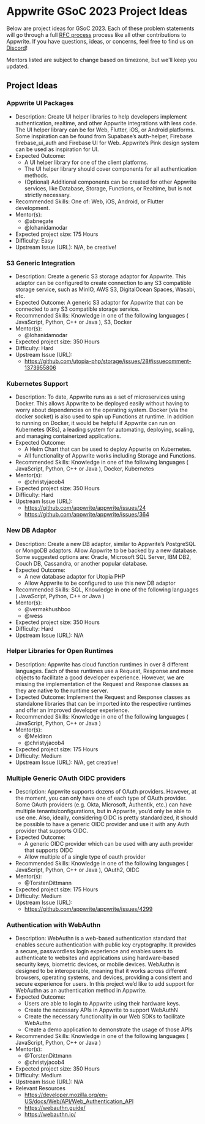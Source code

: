 # Appwrite GSoC 2023 Project Ideas
Below are project ideas for GSoC 2023. Each of these problem statements will go through a full 
[RFC process](https://github.com/appwrite/rfc) process like all other contributions to Appwrite.
If you have questions, ideas, or concerns, feel free to find us on [Discord](https://appwrite.io/discord)!

Mentors listed are subject to change based on timezone, but we'll keep you updated.

## Project Ideas
### Appwrite UI Packages
- Description: Create UI helper libraries to help developers implement authentication, realtime, and other Appwrite integrations with less code. The UI helper library can be for Web, Flutter, iOS, or Android platforms. Some inspiration can be found from Supabase’s auth-helper,  Firebase firebase_ui_auth and Firebase UI for Web. Appwrite’s Pink design system can be used as inspiration for UI.
- Expected Outcome: 
  - A UI helper library for one of the client platforms. 
  - The UI helper library should cover components for all authentication methods. 
  - (Optional) Additional components can be created for other Appwrite services, like Database, Storage, Functions, or Realtime, but is not strictly necessary.
- Recommended Skills: One of: Web, iOS, Android, or Flutter development.
- Mentor(s):
  - @abnegate
  - @lohanidamodar
- Expected project size: 175 Hours
- Difficulty: Easy
- Upstream Issue (URL): N/A, be creative!
### S3 Generic Integration
- Description: Create a generic S3 storage adaptor for Appwrite. This adaptor can be configured to create connection to any S3 compatible storage service, such as MinIO, AWS S3, DigitalOcean Spaces, Wasabi, etc.
- Expected Outcome: A generic S3 adaptor for Appwrite that can be connected to any S3 compatible storage service.
- Recommended Skills: Knowledge in one of the following languages ( JavaScript, Python, C++ or Java ), S3, Docker
- Mentor(s):
  - @lohanidamodar
- Expected project size: 350 Hours
- Difficulty: Hard
- Upstream Issue (URL): 
  - https://github.com/utopia-php/storage/issues/28#issuecomment-1373955806 
### Kubernetes Support
- Description: To date, Appwrite runs as a set of microservices using Docker. This allows Appwrite to be deployed easily without having to worry about dependencies on the operating system. Docker (via the docker socket) is also used to spin up Functions at runtime. In addition to running on Docker, it would be helpful if Appwrite can run on Kubernetes (K8s), a leading system for automating, deploying, scaling, and managing containerized applications.
- Expected Outcome: 
  - A Helm Chart that can be used to deploy Appwrite on Kubernetes. 
  - All functionality of Appwrite works including Storage and Functions.
- Recommended Skills: Knowledge in one of the following languages ( JavaScript, Python, C++ or Java ),  Docker, Kubernetes
- Mentor(s):
  - @christyjacob4
- Expected project size: 350 Hours
- Difficulty: Hard
- Upstream Issue (URL):
  - https://github.com/appwrite/appwrite/issues/24
  - https://github.com/appwrite/appwrite/issues/364

### New DB Adaptor
- Description: Create a new DB adaptor, similar to Appwrite’s PostgreSQL or MongoDB adaptors. Allow Appwrite to be backed by a new database. Some suggested options are: Oracle, Microsoft SQL Server, IBM DB2, Couch DB, Cassandra, or another popular database.
- Expected Outcome: 
  - A new database adaptor for Utopia PHP
  - Allow Appwrite to be configured to use this new DB adaptor
- Recommended Skills: SQL, Knowledge in one of the following languages ( JavaScript, Python, C++ or Java ) 
- Mentor(s):
  - @vermakhushboo
  - @wess
- Expected project size: 350 Hours
- Difficulty: Hard
- Upstream Issue (URL): N/A
  
### Helper Libraries for Open Runtimes
- Description: Appwrite has cloud function runtimes in over 8 different languages. Each of these runtimes use a Request, Response and more objects to facilitate a good developer experience. However, we are missing the implementation of the Request and Response classes as they are native to the runtime server. 
- Expected Outcome: Implement the Request and Response classes as standalone libraries that can be imported into the respective runtimes and offer an improved developer experience.
- Recommended Skills: Knowledge in one of the following languages ( JavaScript, Python, C++ or Java ) 
- Mentor(s):
  - @Meldiron
  - @christyjacob4
- Expected project size: 175 Hours
- Difficulty: Medium
- Upstream Issue (URL): N/A, get creative!

  
### Multiple Generic OAuth OIDC providers
- Description: Appwrite supports dozens of OAuth providers. However, at the moment, you can only have one of each type of OAuth provider. Some OAuth providers (e.g. Okta, Microsoft, Authentik, etc.) can have multiple tenants/configurations, but in Appwrite, you’d only be able to use one. Also, ideally, considering OIDC is pretty standardized, it should be possible to have a generic OIDC provider and use it with any Auth provider that supports OIDC.
- Expected Outcome: 
  - A generic OIDC provider which can be used with any auth provider that supports OIDC
  - Allow multiple of a single type of oauth provider
- Recommended Skills: Knowledge in one of the following languages ( JavaScript, Python, C++ or Java ), OAuth2, OIDC
- Mentor(s):
  - @TorstenDittmann
- Expected project size: 175 Hours
- Difficulty: Medium
- Upstream Issue (URL): 
    - https://github.com/appwrite/appwrite/issues/4299
  
### Authentication with WebAuthn
- Description: WebAuthn is a web-based authentication standard that enables secure authentication with public key cryptography. It provides a secure, passwordless login experience and enables users to authenticate to websites and applications using hardware-based security keys, biometric devices, or mobile devices. WebAuthn is designed to be interoperable, meaning that it works across different browsers, operating systems, and devices, providing a consistent and secure experience for users. In this project we’d like to add support for WebAuthn as an authentication method in Appwrite.
- Expected Outcome: 
  - Users are able to login to Appwrite using their hardware keys.
  - Create the necessary APIs in Appwrite to support WebAuthN
  - Create the necessary functionality in our Web SDKs to facilitate WebAuthn
  - Create a demo application to demonstrate the usage of those APIs
- Recommended Skills: Knowledge in one of the following languages ( JavaScript, Python, C++ or Java ) 
- Mentor(s):
  - @TorstenDittmann
  - @christyjacob4
- Expected project size: 350 Hours
- Difficulty: Medium
- Upstream Issue (URL): N/A
- Relevant Resources
  - https://developer.mozilla.org/en-US/docs/Web/API/Web_Authentication_API
  - https://webauthn.guide/
  - https://webauthn.io/
